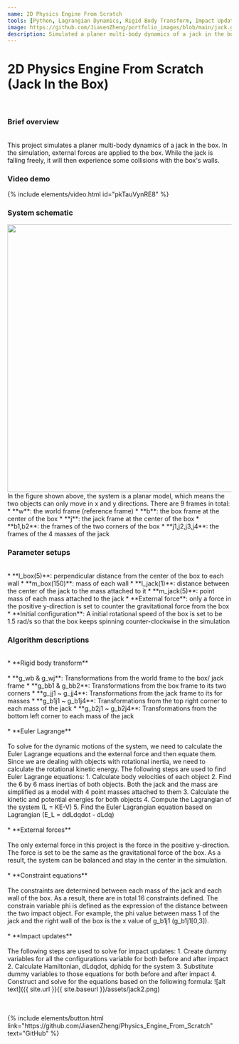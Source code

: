 ```yaml
---
name: 2D Physics Engine From Scratch 
tools: [Python, Lagrangian Dynamics, Rigid Body Transform, Impact Update]
image: https://github.com/JiasenZheng/portfolio_images/blob/main/jack.gif?raw=true
description: Simulated a planer multi-body dynamics of a jack in the box with external forces and impacts.
---
```


# 2D Physics Engine From Scratch (Jack In the Box) <br><br>


### Brief overview
<br>
This project simulates a planer multi-body dynamics of a jack in the box. In the simulation, external forces are applied to the box. While the jack is falling freely, it will then experience some collisions with the box's walls.

### Video demo
{% include elements/video.html id="pkTauVynRE8" %}
<br>
### System schematic
<img src="{{ site.url }}{{ site.baseurl }}/assets/jack1.jpeg" style="height: 600px; width:600px;"/>
<br>
In the figure shown above, the system is a planar model, which means the two objects can only move in x and y directions. There are 9 frames in total:
* **w**: the world frame (reference frame)
* **b**: the box frame at the center of the box
* **j**: the jack frame at the center of the box
* **b1,b2**: the frames of the two corners of the box
* **j1,j2,j3,j4**: the frames of the 4 masses of the jack

### Parameter setups
<br>
* **l_box(5)**: perpendicular distance from the center of the box to each wall
* **m_box(150)**: mass of each wall
* **l_jack(1)**: distance between the center of the jack to the mass attached to it
* **m_jack(5)**: point mass of each mass attached to the jack
* **External force**: only a force in the positive y-direction is set to counter the gravitational force from the box
* **Initial configuration**: A initial rotational speed of the box is set to be 1.5 rad/s so that the box keeps spinning counter-clockwise in the simulation

### Algorithm descriptions
<br>
* **Rigid body transform** <br><br>
    * **g_wb & g_wj**: Transformations from the world frame to the box/ jack frame
    * **g_bb1 & g_bb2**: Transformations from the box frame to its two corners
    * **g_jj1 ~ g_jj4**: Transformations from the jack frame to its for masses
    * **g_b1j1 ~ g_b1j4**: Transformations from the top right corner to each mass of the jack
    * **g_b2j1 ~ g_b2j4**: Transformations from the bottom left corner to each mass of the jack 
<br><br>
* **Euler Lagrange**<br><br>
To solve for the dynamic motions of the system, we need to calculate the Euler Lagrange equations and the external force and then equate them. Since we are dealing with objects with rotational inertia, we need to calculate the rotational kinetic energy. The following steps are used to find Euler Lagrange equations:
    1. Calculate body velocities of each object
    2. Find the 6 by 6 mass inertias of both objects. Both the jack and the mass are simplified as a model with 4 point masses attached to them
    3. Calculate the kinetic and potential energies for both objects
    4. Compute the Lagrangian of the system (L = KE-V)
    5. Find the Euler Lagrangian equation based on Lagrangian (E_L = ddLdqdot - dLdq)
<br><br>
* **External forces**<br><br>
The only external force in this project is the force in the positive y-direction. The force is set to be the same as the gravitational force of the box. As a result, the system can be balanced and stay in the center in the simulation.
<br><br>
* **Constraint equations**<br><br>
The constraints are determined between each mass of the jack and each wall of the box. As a result, there are in total 16 constraints defined. The constrain variable phi is defined as the expression of the distance between the two impact object. For example, the phi value between mass 1 of the jack and the right wall of the box is the x value of g_b1j1 (g_b1j1[0,3]).
<br><br>
* **Impact updates**<br><br>
The following steps are used to solve for impact updates:
    1. Create dummy variables for all the configurations variable for both before and after impact
    2. Calculate Hamiltonian, dLdqdot, dphidq for the system
    3. Substitute dummy variables to those equations for both before and after impact
    4. Construct and solve for the equations based on the following formula:
    ![alt text]({{ site.url }}{{ site.baseurl }}/assets/jack2.png) <br><br><br>

<p class="text-center">
{% include elements/button.html link="https://github.com/JiasenZheng/Physics_Engine_From_Scratch" text="GitHub" %}
</p>
